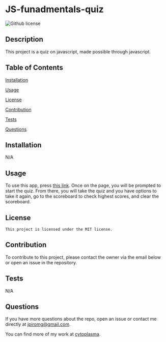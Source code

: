 # JS-funadmentals-quiz
  ![Github license](https://img.shields.io/badge/license-MIT-blue.svg)

  ## Description 

  This project is a quiz on javascript, made possible through javascript.


  ## Table of Contents 

  [Installation](#installation) 

  [Usage](#Usage) 

  [License](#license) 

  [Contribution](#contribution) 

  [Tests](#tests) 

  [Questions](#questions) 


  ## Installation 
  
  N/A
  
  ## Usage 

  To use this app, press [this link](https://cytoplasma.github.io/JS-fundamentals-quiz/). Once on the page, you will be prompted to start the quiz. From there, you will take the quiz and you have options to take it again, go to the scoreboard to check highest scores, and clear the scoreboard.

  ## License 

    This project is licensed under the MIT license. 

  ## Contribution 

  To contribute to this project, please contact the owner via the email below or open an issue in the repository. 

  ## Tests 
  
  N/A

  ## Questions 

  If you have more questions about the repo, open an issue
  or contact me directly at jpiromg@gmail.com. 

  You can find more of my work at [cytoplasma](https://github.com/cytoplasma).


